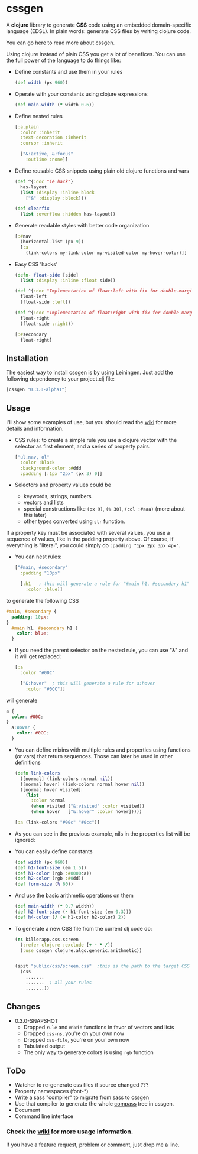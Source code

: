 # cssgen

A **clojure** library to generate **CSS** code using an embedded domain-specific
language (EDSL). In plain words: generate CSS files by writing clojure code.

You can go [here](http://wiki.github.com/paraseba/cssgen/) to read more about
cssgen.

Using clojure instead of plain CSS you get a lot of benefices. You can use the
full power of the language to do things like:

* Define constants and use them in your rules

    ```clojure
    (def width (px 960))

* Operate with your constants using clojure expressions

    ```clojure
    (def main-width (* width 0.6))

* Define nested rules

    ```clojure
    [:a.plain
      :color :inherit
      :text-decoration :inherit
      :cursor :inherit

      ["&:active, &:focus"
        :outline :none]]

* Define reusable CSS snippets using plain old clojure functions and vars

    ```clojure
    (def ^{:doc "ie hack"}
      has-layout
      (list :display :inline-block
        ["&" :display :block]))

    (def clearfix
      (list :overflow :hidden has-layout))

* Generate readable styles with better code organization

    ```clojure
    [:#nav
      (horizontal-list (px 9))
      [:a
        (link-colors my-link-color my-visited-color my-hover-color)]]

* Easy CSS 'hacks'

    ```clojure
    (defn- float-side [side]
      (list :display :inline :float side))

    (def ^{:doc "Implementation of float:left with fix for double-margin bug"}
      float-left
      (float-side :left))

    (def ^{:doc "Implementation of float:right with fix for double-margin bug"}
      float-right
      (float-side :right))

    [:#secondary
      float-right]


## Installation

The easiest way to install cssgen is by using Leiningen. Just add the following
dependency to your project.clj file:

```clojure
[cssgen "0.3.0-alpha1"]
```

## Usage

I'll show some examples of use, but you should read the
[wiki](http://wiki.github.com/paraseba/cssgen/) for more details and information.

* CSS rules: to create a simple rule you use a clojure vector with the
selector as first element, and a series of property pairs.

    ```clojure
    ["ul.nav, ol"
      :color :black
      :background-color :#ddd
      :padding [:1px "2px" (px 3) 0]]

* Selectors and property values could be
  - keywords, strings, numbers
  - vectors and lists
  - special constructions like `(px 9)`, `(% 30)`,
  `(col :#aaa)` (more about this later)
  - other types converted using `str` function.

If a property key must be associated with several values, you use a sequence of
values, like in the padding property above. Of course, if everything is
"literal", you could simply do `:padding "1px 2px 3px 4px"`.

* You can nest rules:

    ```clojure
    ["#main, #secondary"
      :padding "10px"

      [:h1   ; this will generate a rule for "#main h1, #secondary h1"
        :color :blue]]

to generate the following CSS

```css
#main, #secondary {
  padding: 10px;
}
  #main h1, #secondary h1 {
    color: blue;
  }
```

* If you need the parent selector on the nested rule, you can use "&" and it
will get replaced:

    ```clojure
    [:a
      :color "#00C"

      ["&:hover"  ; this will generate a rule for a:hover
        :color "#0CC"]]

will generate

```css
a {
  color: #00C;
}
  a:hover {
    color: #0CC;
  }
```


* You can define mixins with multiple rules and properties using functions (or
vars) that return sequences. Those can later be used in other definitions

    ```clojure
    (defn link-colors
      ([normal] (link-colors normal nil))
      ([normal hover] (link-colors normal hover nil))
      ([normal hover visited]
        (list
          :color normal
          (when visited ["&:visited" :color visited])
          (when hover   ["&:hover" :color hover]))))

    [:a (link-colors "#00c" "#0cc")]

* As you can see in the previous example, nils in the properties list will be ignored:

* You can easily define constants

    ```clojure
    (def width (px 960))
    (def h1-font-size (em 1.5))
    (def h1-color (rgb :#0000ca))
    (def h2-color (rgb :#0dd))
    (def form-size (% 60))

* And use the basic arithmetic operations on them

    ```clojure
    (def main-width (* 0.7 width))
    (def h2-font-size (- h1-font-size (em 0.3)))
    (def h4-color (/ (+ h1-color h2-color) 2))

* To generate a new CSS file from the current clj code do:


    ```clojure
    (ns killerapp.css.screen
      (:refer-clojure :exclude [+ - * /])
      (:use cssgen clojure.algo.generic.arithmetic))


    (spit "public/css/screen.css"  ;this is the path to the target CSS file
      (css
        .......
        .......  ; all your rules
        .......))

## Changes
* 0.3.0-SNAPSHOT
  - Dropped `rule` and `mixin` functions in favor of vectors and lists
  - Dropped `css-ns`, you're on your own now
  - Dropped `css-file`, you're on your own now
  - Tabulated output
  - The only way to generate colors is using `rgb` function

## ToDo

* Watcher to re-generate css files if source changed ???
* Property namespaces (font-*)
* Write a sass "compiler" to migrate from sass to cssgen
* Use that compiler to generate the whole [compass](http://compass-style.org/)
tree in cssgen.
* Document
* Command line interface

### Check the [wiki](http://wiki.github.com/paraseba/cssgen/) for more usage information.

If you have a feature request, problem or comment, just drop me a line.
